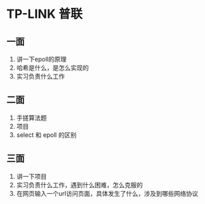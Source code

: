 # TP-LINK 普联

## 一面

1. 讲一下epoll的原理
2. 哈希是什么，是怎么实现的
3. 实习负责什么工作

## 二面

1. 手搓算法题
2. 项目
3. select 和 epoll 的区别

## 三面

1. 讲一下项目
2. 实习负责什么工作，遇到什么困难，怎么克服的
3. 在网页输入一个url访问页面，具体发生了什么，涉及到哪些网络协议